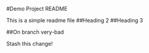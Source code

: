 #Demo Project README

This is a simple readme file
##Heading 	2
##Heading 3

##On branch very-bad


Stash this change!
